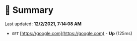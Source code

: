 # 📖 Summary
Last updated: **12/2/2021, 7:14:08 AM**

- `GET` [https://google.com](https://google.com) - **Up** (125ms)
